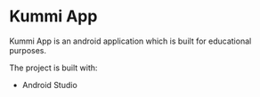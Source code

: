 # Kummi App

Kummi App is an android application which is built for educational purposes.<br>

The project is built with:
  - Android Studio